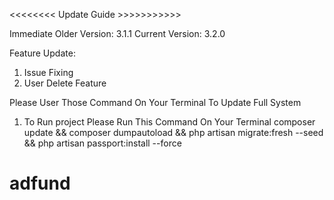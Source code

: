 <<<<<<<< Update Guide >>>>>>>>>>>

Immediate Older Version: 3.1.1
Current Version: 3.2.0

Feature Update:
1. Issue Fixing
2. User Delete Feature


Please User Those Command On Your Terminal To Update Full System
1. To Run project Please Run This Command On Your Terminal
    composer update && composer dumpautoload && php artisan migrate:fresh --seed && php artisan passport:install --force




# adfund
